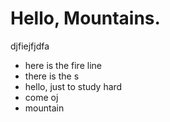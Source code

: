 Hello, Mountains.
========================
djfiejfjdfa
* here is the fire line
* there is the s
* hello, just to study hard
* come oj
* mountain
